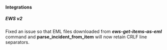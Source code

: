 
#### Integrations

##### EWS v2

Fixed an issue so that EML files downloaded from ***ews-get-items-as-eml*** command and **parse_incident_from_item** will now retain CRLF line separators.